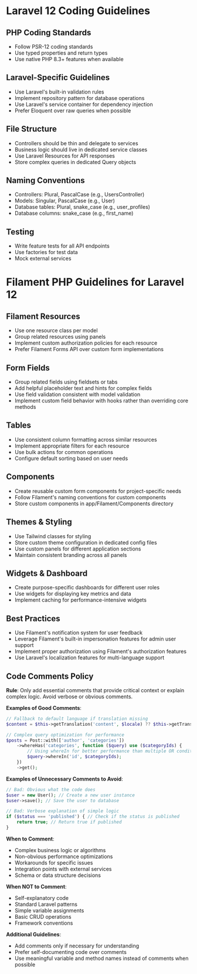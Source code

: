 # Laravel 12 Coding Guidelines

## PHP Coding Standards
- Follow PSR-12 coding standards
- Use typed properties and return types
- Use native PHP 8.3+ features when available

## Laravel-Specific Guidelines
- Use Laravel's built-in validation rules
- Implement repository pattern for database operations
- Use Laravel's service container for dependency injection
- Prefer Eloquent over raw queries when possible

## File Structure
- Controllers should be thin and delegate to services
- Business logic should live in dedicated service classes
- Use Laravel Resources for API responses
- Store complex queries in dedicated Query objects

## Naming Conventions
- Controllers: Plural, PascalCase (e.g., UsersController)
- Models: Singular, PascalCase (e.g., User)
- Database tables: Plural, snake_case (e.g., user_profiles)
- Database columns: snake_case (e.g., first_name)

## Testing
- Write feature tests for all API endpoints
- Use factories for test data
- Mock external services

# Filament PHP Guidelines for Laravel 12

## Filament Resources
- Use one resource class per model
- Group related resources using panels
- Implement custom authorization policies for each resource
- Prefer Filament Forms API over custom form implementations

## Form Fields
- Group related fields using fieldsets or tabs
- Add helpful placeholder text and hints for complex fields
- Use field validation consistent with model validation
- Implement custom field behavior with hooks rather than overriding core methods

## Tables
- Use consistent column formatting across similar resources
- Implement appropriate filters for each resource
- Use bulk actions for common operations
- Configure default sorting based on user needs

## Components
- Create reusable custom form components for project-specific needs
- Follow Filament's naming conventions for custom components
- Store custom components in app/Filament/Components directory

## Themes & Styling
- Use Tailwind classes for styling
- Store custom theme configuration in dedicated config files
- Use custom panels for different application sections
- Maintain consistent branding across all panels

## Widgets & Dashboard
- Create purpose-specific dashboards for different user roles
- Use widgets for displaying key metrics and data
- Implement caching for performance-intensive widgets

## Best Practices
- Use Filament's notification system for user feedback
- Leverage Filament's built-in impersonation features for admin user support
- Implement proper authorization using Filament's authorization features
- Use Laravel's localization features for multi-language support

## Code Comments Policy

**Rule**: Only add essential comments that provide critical context or explain complex logic. Avoid verbose or obvious comments.

**Examples of Good Comments**:
```php
// Fallback to default language if translation missing
$content = $this->getTranslation('content', $locale) ?? $this->getTranslation('content', config('app.fallback_locale'));

// Complex query optimization for performance
$posts = Post::with(['author', 'categories'])
    ->whereHas('categories', function ($query) use ($categoryIds) {
        // Using whereIn for better performance than multiple OR conditions
        $query->whereIn('id', $categoryIds);
    })
    ->get();
```

**Examples of Unnecessary Comments to Avoid**:
```php
// Bad: Obvious what the code does
$user = new User(); // Create a new user instance
$user->save(); // Save the user to database

// Bad: Verbose explanation of simple logic
if ($status === 'published') { // Check if the status is published
    return true; // Return true if published
}
```

**When to Comment**:
- Complex business logic or algorithms
- Non-obvious performance optimizations
- Workarounds for specific issues
- Integration points with external services
- Schema or data structure decisions

**When NOT to Comment**:
- Self-explanatory code
- Standard Laravel patterns
- Simple variable assignments
- Basic CRUD operations
- Framework conventions

**Additional Guidelines**:
- Add comments only if necessary for understanding
- Prefer self-documenting code over comments
- Use meaningful variable and method names instead of comments when possible